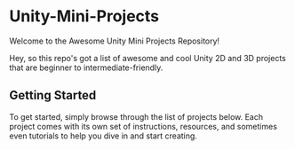 # Unity-Mini-Projects
Welcome to the Awesome Unity Mini Projects Repository!

Hey, so this repo's got a list of awesome and cool Unity 2D and 3D projects that are beginner to intermediate-friendly.

## Getting Started

To get started, simply browse through the list of projects below. Each project comes with its own set of instructions, resources, and sometimes even tutorials to help you dive in and start creating.
